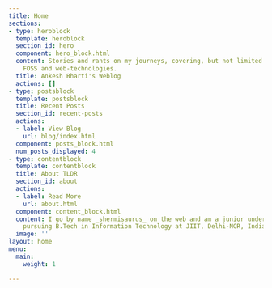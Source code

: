 ```yaml
---
title: Home
sections:
- type: heroblock
  template: heroblock
  section_id: hero
  component: hero_block.html
  content: Stories and rants on my journeys, covering, but not limited to, Linux,
    FOSS and web-technologies.
  title: Ankesh Bharti's Weblog
  actions: []
- type: postsblock
  template: postsblock
  title: Recent Posts
  section_id: recent-posts
  actions:
  - label: View Blog
    url: blog/index.html
  component: posts_block.html
  num_posts_displayed: 4
- type: contentblock
  template: contentblock
  title: About TLDR
  section_id: about
  actions:
  - label: Read More
    url: about.html
  component: content_block.html
  content: I go by name _shermisaurus_ on the web and am a junior undergrad student
    pursuing B.Tech in Information Technology at JIIT, Delhi-NCR, India.
  image: ''
layout: home
menu:
  main:
    weight: 1

---
```

